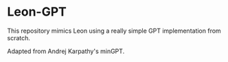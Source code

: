 # Leon-GPT

This repository mimics Leon using a really simple GPT implementation from scratch.

Adapted from Andrej Karpathy's minGPT.
